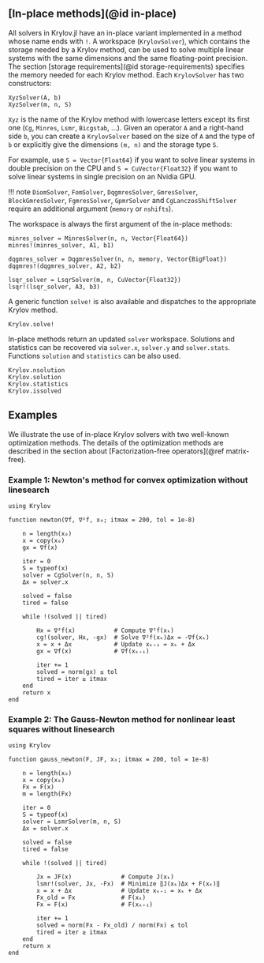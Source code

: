 ## [In-place methods](@id in-place)

All solvers in Krylov.jl have an in-place variant implemented in a method whose name ends with `!`.
A workspace (`KrylovSolver`), which contains the storage needed by a Krylov method, can be used to solve multiple linear systems with the same dimensions and the same floating-point precision.
The section [storage requirements](@id storage-requirements) specifies the memory needed for each Krylov method.
Each `KrylovSolver` has two constructors:

```@constructors
XyzSolver(A, b)
XyzSolver(m, n, S)
```

`Xyz` is the name of the Krylov method with lowercase letters except its first one (`Cg`, `Minres`, `Lsmr`, `Bicgstab`, ...).
Given an operator `A` and a right-hand side `b`, you can create a `KrylovSolver` based on the size of `A` and the type of `b` or explicitly give the dimensions `(m, n)` and the storage type `S`.

For example, use `S = Vector{Float64}` if you want to solve linear systems in double precision on the CPU and `S = CuVector{Float32}` if you want to solve linear systems in single precision on an Nvidia GPU.

!!! note
    `DiomSolver`, `FomSolver`, `DqgmresSolver`, `GmresSolver`, `BlockGmresSolver`, `FgmresSolver`, `GpmrSolver` and `CgLanczosShiftSolver` require an additional argument (`memory` or `nshifts`).

The workspace is always the first argument of the in-place methods:

```@solvers
minres_solver = MinresSolver(n, n, Vector{Float64})
minres!(minres_solver, A1, b1)

dqgmres_solver = DqgmresSolver(n, n, memory, Vector{BigFloat})
dqgmres!(dqgmres_solver, A2, b2)

lsqr_solver = LsqrSolver(m, n, CuVector{Float32})
lsqr!(lsqr_solver, A3, b3)
```

A generic function `solve!` is also available and dispatches to the appropriate Krylov method.

```@docs
Krylov.solve!
```

In-place methods return an updated `solver` workspace.
Solutions and statistics can be recovered via `solver.x`, `solver.y` and `solver.stats`.
Functions `solution` and `statistics` can be also used.

```@docs
Krylov.nsolution
Krylov.solution
Krylov.statistics
Krylov.issolved
```

## Examples

We illustrate the use of in-place Krylov solvers with two well-known optimization methods.
The details of the optimization methods are described in the section about [Factorization-free operators](@ref matrix-free).

### Example 1: Newton's method for convex optimization without linesearch

```@newton
using Krylov

function newton(∇f, ∇²f, x₀; itmax = 200, tol = 1e-8)

    n = length(x₀)
    x = copy(x₀)
    gx = ∇f(x)
    
    iter = 0
    S = typeof(x)
    solver = CgSolver(n, n, S)
    Δx = solver.x

    solved = false
    tired = false

    while !(solved || tired)
 
        Hx = ∇²f(x)           # Compute ∇²f(xₖ)
        cg!(solver, Hx, -gx)  # Solve ∇²f(xₖ)Δx = -∇f(xₖ)
        x = x + Δx            # Update xₖ₊₁ = xₖ + Δx
        gx = ∇f(x)            # ∇f(xₖ₊₁)
        
        iter += 1
        solved = norm(gx) ≤ tol
        tired = iter ≥ itmax
    end
    return x
end
```

### Example 2: The Gauss-Newton method for nonlinear least squares without linesearch

```@gauss_newton
using Krylov

function gauss_newton(F, JF, x₀; itmax = 200, tol = 1e-8)

    n = length(x₀)
    x = copy(x₀)
    Fx = F(x)
    m = length(Fx)
    
    iter = 0
    S = typeof(x)
    solver = LsmrSolver(m, n, S)
    Δx = solver.x

    solved = false
    tired = false

    while !(solved || tired)
 
        Jx = JF(x)              # Compute J(xₖ)
        lsmr!(solver, Jx, -Fx)  # Minimize ‖J(xₖ)Δx + F(xₖ)‖
        x = x + Δx              # Update xₖ₊₁ = xₖ + Δx
        Fx_old = Fx             # F(xₖ)
        Fx = F(x)               # F(xₖ₊₁)
        
        iter += 1
        solved = norm(Fx - Fx_old) / norm(Fx) ≤ tol
        tired = iter ≥ itmax
    end
    return x
end
```
